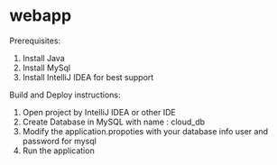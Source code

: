 # webapp
Prerequisites:
1. Install Java
2. Install MySql
3. Install IntelliJ IDEA for best support

Build and Deploy instructions:
1. Open project by IntelliJ IDEA or other IDE
2. Create Database in MySQL with name : cloud_db
3. Modify the application.propoties with your database info user and password for mysql
4. Run the application

